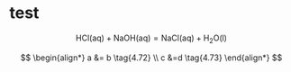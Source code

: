 # test

$$
\mathrm{HCl(aq) + NaOH(aq) = NaCl(aq) + H_{2}O(l) }
$$



$$
\begin{align*}
 a &= b \tag{4.72} \\
 c
&=d \tag{4.73}
\end{align*}
$$


